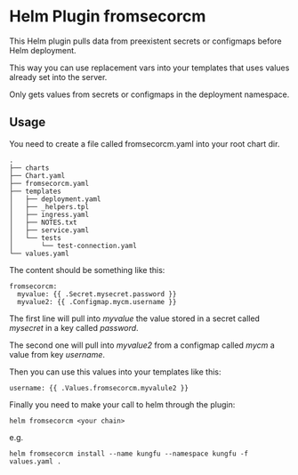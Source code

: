 # Helm Plugin fromsecorcm

This Helm plugin pulls data from preexistent secrets or configmaps before Helm deployment. 

This way you can use replacement vars into your templates that uses values already set into the server.

Only gets values from secrets or configmaps in the deployment namespace.

## Usage

You need to create a file called fromsecorcm.yaml into your root chart dir.

    .
    ├── charts
    ├── Chart.yaml
    ├── fromsecorcm.yaml
    ├── templates
    │   ├── deployment.yaml
    │   ├── _helpers.tpl
    │   ├── ingress.yaml
    │   ├── NOTES.txt
    │   ├── service.yaml
    │   └── tests
    │       └── test-connection.yaml
    └── values.yaml

The content should be something like this:

    fromsecorcm:
      myvalue: {{ .Secret.mysecret.password }}
      myvalue2: {{ .Configmap.mycm.username }}

The first line will pull into *myvalue* the value stored in a secret called *mysecret* in a key called *password*.

The second one will pull into *myvalue2* from a configmap called *mycm* a value from key *username*.

Then you can use this values into your templates like this:

    username: {{ .Values.fromsecorcm.myvalule2 }}

Finally you need to make your call to helm through the plugin:

    helm fromsecorcm <your chain>

e.g.

    helm fromsecorcm install --name kungfu --namespace kungfu -f values.yaml .


